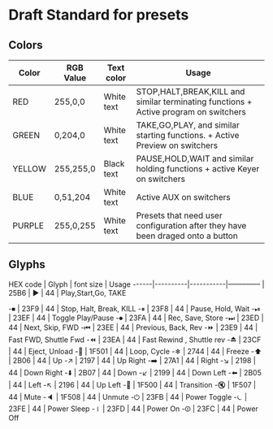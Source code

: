 # Draft Standard for presets

## Colors

Color | RGB Value | Text color | Usage	
------|-----------|------------|----------
RED | 255,0,0 | White text | STOP,HALT,BREAK,KILL and similar terminating functions + Active program on switchers
GREEN | 0,204,0 | White text | TAKE,GO,PLAY, and similar starting functions. + Active Preview on switchers
YELLOW | 255,255,0 | Black text | PAUSE,HOLD,WAIT and similar holding functions + active Keyer on switchers
BLUE | 0,51,204 | White text | Active AUX on switchers
PURPLE | 255,0,255 | White text | Presets that need user configuration after they have been draged onto a button 


## Glyphs 

HEX code | Glyph | font size | Usage 
------|----------|-----------|–––––––––
| 25B6 | ▶️ | 44 | Play,Start,Go, TAKE

-⏹ | 23F9 | 44 | Stop, Halt, Break, KILL
-⏸ | 23F8 | 44 | Pause, Hold, Wait
-⏯ | 23EF | 44 | Toggle Play/Pause 
-⏺ | 23FA | 44 | Rec, Save, Store 
-⏭ | 23ED | 44 | Next, Skip, FWD
-⏮ | 23EE | 44 | Previous, Back, Rev
-⏩ | 23E9 | 44 | Fast FWD, Shuttle Fwd
-⏪ | 23EA | 44 | Fast Rewind , Shuttle rev
-⏏️ | 23CF | 44 | Eject, Unload
-🔁 | 1F501 | 44 | Loop, Cycle
-❄︎ | 2744 | 44 | Freeze
-⬆️ | 2B06 | 44 | Up
-↗️ | 2197 | 44 | Up Right
-➡️ | 27A1 | 44 | Right
-↘️ | 2198 | 44 | Down Right
-⬇️ | 2B07 | 44 | Down
-↙️ | 2199 | 44 | Down Left 
-⬅️ | 2B05 | 44 | Left
-↖️ | 2196 | 44 | Up Left 
-🔀 | 1F500 | 44 | Transition
-🔇 | 1F507 | 44 | Mute 
-🔈 | 1F508 | 44 | Unmute 
-⏻ | 23FB | 44 | Power Toggle 
-⏾ | 23FE | 44 | Power Sleep 
-⏽ | 23FD | 44 | Power On
-⏼ | 23FC | 44 | Power Off